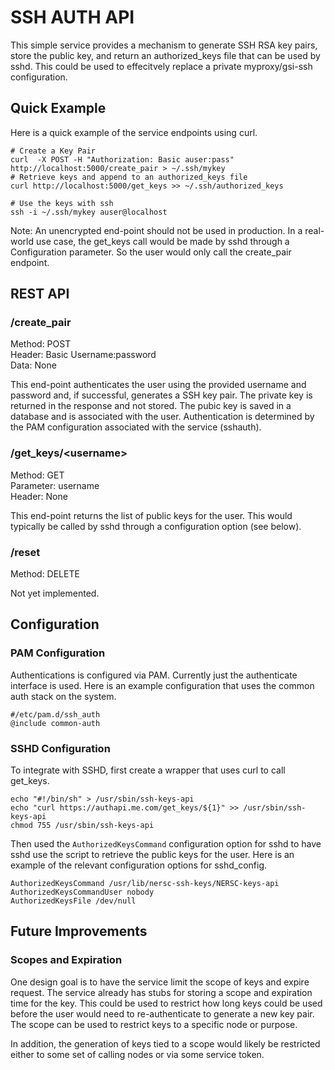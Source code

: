 # SSH AUTH API

This simple service provides a mechanism to generate SSH RSA key pairs, store the public key, and return an authorized_keys file that can be used by sshd.  This could be used to effecitvely replace a private myproxy/gsi-ssh configuration.

## Quick Example

Here is a quick example of the service endpoints using curl.

    # Create a Key Pair
    curl  -X POST -H "Authorization: Basic auser:pass" http://localhost:5000/create_pair > ~/.ssh/mykey
    # Retrieve keys and append to an authorized_keys file
    curl http://localhost:5000/get_keys >> ~/.ssh/authorized_keys

    # Use the keys with ssh
    ssh -i ~/.ssh/mykey auser@localhost

Note: An unencrypted end-point should not be used in production.  In a real-world use case, the get_keys call would be made by sshd through a Configuration parameter.  So the user would only call the create_pair endpoint.


## REST API

### /create_pair


Method: POST  
Header: Basic Username:password  
Data: None

This end-point authenticates the user using the provided username and password and, if successful, generates a SSH key pair.  The private key is returned in the response and not stored.  The pubic key is saved in a database and is associated with the user.  Authentication is determined by the PAM configuration associated with the service (sshauth).

### /get_keys/\<username\>

Method: GET  
Parameter: username  
Header: None  

This end-point returns the list of public keys for the user.  This would typically be called by sshd through a configuration option (see below).


### /reset

Method: DELETE  

Not yet implemented.

## Configuration

### PAM Configuration

Authentications is configured via PAM.  Currently just the authenticate interface is used.  Here is an example configuration that uses the common auth stack on the system.

    #/etc/pam.d/ssh_auth
    @include common-auth


### SSHD Configuration

To integrate with SSHD, first create a wrapper that uses curl to call get_keys.

    echo "#!/bin/sh" > /usr/sbin/ssh-keys-api
    echo "curl https://authapi.me.com/get_keys/${1}" >> /usr/sbin/ssh-keys-api
    chmod 755 /usr/sbin/ssh-keys-api

Then used the `AuthorizedKeysCommand` configuration option for sshd to have sshd use the script to retrieve the public keys for the user.  Here is an example of the relevant configuration options for sshd_config.

    AuthorizedKeysCommand /usr/lib/nersc-ssh-keys/NERSC-keys-api
    AuthorizedKeysCommandUser nobody
    AuthorizedKeysFile /dev/null



## Future Improvements

### Scopes and Expiration

One design goal is to have the service limit the scope of keys and expire request.  The service already has stubs for storing a scope and expiration time for the key.  This could be used to restrict how long keys could be used before the user would need to re-authenticate to generate a new key pair.  The scope can be used to restrict keys to a specific node or purpose.  

In addition, the generation of keys tied to a scope would likely be restricted either to some set of calling nodes or via some service token.
